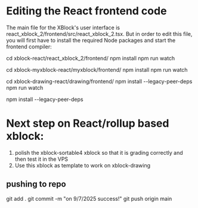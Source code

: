 # Editing the React frontend code
The main file for the XBlock's user interface is react_xblock_2/frontend/src/react_xblock_2.tsx. But in order to edit this file, you will first have to install the required Node packages and start the frontend compiler:

cd xblock-react/react_xblock_2/frontend/
npm install
npm run watch

cd xblock-myxblock-react/myxblock/frontend/
npm install
npm run watch


cd xblock-drawing-react/drawing/frontend/
npm install --legacy-peer-deps
npm run watch

npm install --legacy-peer-deps

# Next step on React/rollup based xblock:
1. polish the xblock-sortable4 xblock so that it is grading correctly and then test it in the VPS
2. Use this xblock as template to work on xblock-drawing

## pushing to repo
git add .
git commit -m "on 9/7/2025 success!"
git push origin main
